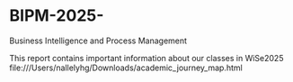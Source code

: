 # BIPM-2025-
Business Intelligence and Process Management 

This report contains important information about our classes in WiSe2025
file:///Users/nallelyhg/Downloads/academic_journey_map.html
